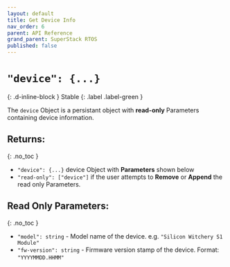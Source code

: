 ```yaml
---
layout: default
title: Get Device Info
nav_order: 6
parent: API Reference
grand_parent: SuperStack RTOS
published: false
---
```


# `"device": {...} `
{: .d-inline-block }
Stable
{: .label .label-green }

The `device` Object is a persistant object with **read-only** Parameters containing device information.

## Returns:
{: .no_toc }

- `"device": {...}` device Object with **Parameters** shown below
- `"read-only": ["device"]` if the user attempts to **Remove** or **Append** the read only Parameters.

## Read Only Parameters:
{: .no_toc }

- `"model": string` - Model name of the device. e.g. `"Silicon Witchery S1 Module"`
- `"fw-version": string` - Firmware version stamp of the device. Format: `"YYYYMMDD.HHMM"`
